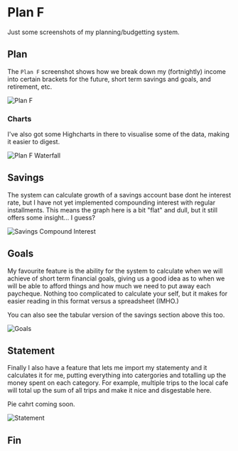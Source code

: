 # Plan F
Just some screenshots of my planning/budgetting system.

## Plan
The `Plan F` screenshot shows how we break down my (fortnightly) income into certain brackets for the future, short term savings and goals, and retirement, etc.

![Plan F](https://raw.githubusercontent.com/mrcrilly/planf/master/01.PNG)

### Charts
I've also got some Highcharts in there to visualise some of the data, making it easier to digest.

![Plan F Waterfall](https://raw.githubusercontent.com/mrcrilly/planf/master/02.PNG)

## Savings
The system can calculate growth of a savings account base dont he interest rate, but I have not yet implemented compounding interest with regular installments. This means the graph here is a bit "flat" and dull, but it still offers some insight... I guess?

![Savings Compound Interest](https://raw.githubusercontent.com/mrcrilly/planf/master/03.PNG)

## Goals
My favourite feature is the ability for the system to calculate when we will achieve of short term financial goals, giving us a good idea as to when we will be able to afford things and how much we need to put away each paycheque. Nothing too complicated to calculate your self, but it makes for easier reading in this format versus a spreadsheet (IMHO.)

You can also see the tabular version of the savings section above this too.

![Goals](https://raw.githubusercontent.com/mrcrilly/planf/master/05.PNG)

## Statement
Finally I also have a feature that lets me import my statementy and it calculates it for me, putting everything into catergories and totalling up the money spent on each category. For example, multiple trips to the local cafe will total up the sum of all trips and make it nice and disgestable here. 

Pie cahrt coming soon.

![Statement](https://raw.githubusercontent.com/mrcrilly/planf/master/04.PNG)

## Fin